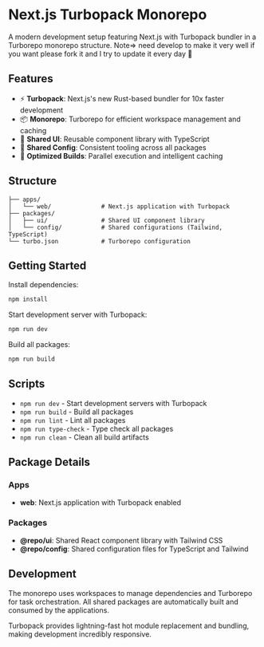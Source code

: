 # Next.js Turbopack Monorepo

A modern development setup featuring Next.js with Turbopack bundler in a Turborepo monorepo structure.
Note=> need develop to make it very well if you want please fork it and I try to update it every day 🙏
## Features

- ⚡ **Turbopack**: Next.js's new Rust-based bundler for 10x faster development
- 📦 **Monorepo**: Turborepo for efficient workspace management and caching
- 🎨 **Shared UI**: Reusable component library with TypeScript
- 🔧 **Shared Config**: Consistent tooling across all packages
- 🚀 **Optimized Builds**: Parallel execution and intelligent caching

## Structure

```
├── apps/
│   └── web/              # Next.js application with Turbopack
├── packages/
│   ├── ui/               # Shared UI component library
│   └── config/           # Shared configurations (Tailwind, TypeScript)
└── turbo.json            # Turborepo configuration
```

## Getting Started

Install dependencies:
```bash
npm install
```

Start development server with Turbopack:
```bash
npm run dev
```

Build all packages:
```bash
npm run build
```

## Scripts

- `npm run dev` - Start development servers with Turbopack
- `npm run build` - Build all packages
- `npm run lint` - Lint all packages
- `npm run type-check` - Type check all packages
- `npm run clean` - Clean all build artifacts

## Package Details

### Apps
- **web**: Next.js application with Turbopack enabled

### Packages
- **@repo/ui**: Shared React component library with Tailwind CSS
- **@repo/config**: Shared configuration files for TypeScript and Tailwind

## Development

The monorepo uses workspaces to manage dependencies and Turborepo for task orchestration. All shared packages are automatically built and consumed by the applications.

Turbopack provides lightning-fast hot module replacement and bundling, making development incredibly responsive.
